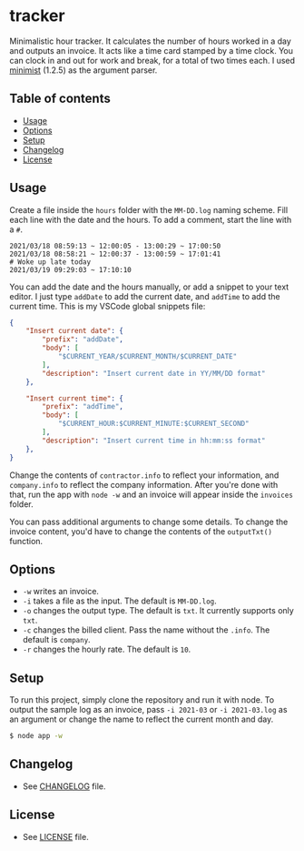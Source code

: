# tracker

Minimalistic hour tracker. It calculates the number of hours worked in a day and outputs an invoice. It acts like a time card stamped by a time clock. You can clock in and out for work and break, for a total of two times each. I used [minimist](https://github.com/substack/minimist) (1.2.5) as the argument parser.

## Table of contents
- [Usage](#usage)
- [Options](#options)
- [Setup](#setup)
- [Changelog](#changelog)
- [License](#license)

## Usage
Create a file inside the `hours` folder with the `MM-DD.log` naming scheme. Fill each line with the date and the hours. To add a comment, start the line with a `#`.

```log
2021/03/18 08:59:13 ~ 12:00:05 - 13:00:29 ~ 17:00:50
2021/03/18 08:58:21 ~ 12:00:37 - 13:00:59 ~ 17:01:41
# Woke up late today
2021/03/19 09:29:03 ~ 17:10:10
```

You can add the date and the hours manually, or add a snippet to your text editor. I just type `addDate` to add the current date, and `addTime` to add the current time. This is my VSCode global snippets file:

```json
{
    "Insert current date": {
        "prefix": "addDate",
        "body": [
            "$CURRENT_YEAR/$CURRENT_MONTH/$CURRENT_DATE"
        ],
        "description": "Insert current date in YY/MM/DD format"
    },

    "Insert current time": {
        "prefix": "addTime",
        "body": [
            "$CURRENT_HOUR:$CURRENT_MINUTE:$CURRENT_SECOND"
        ],
        "description": "Insert current time in hh:mm:ss format"
    },
}
```

Change the contents of `contractor.info` to reflect your information, and `company.info` to reflect the company information. After you're done with that, run the app with `node -w` and an invoice will appear inside the `invoices` folder.

You can pass additional arguments to change some details. To change the invoice content, you'd have to change the contents of the `outputTxt()` function.

## Options

- `-w` writes an invoice.
- `-i` takes a file as the input. The default is `MM-DD.log`.
- `-o` changes the output type. The default is `txt`. It currently supports only `txt`.
- `-c` changes the billed client. Pass the name without the `.info`. The default is `company`.
- `-r` changes the hourly rate. The default is `10`.

## Setup
To run this project, simply clone the repository and run it with node. To output the sample log as an invoice, pass `-i 2021-03` or `-i 2021-03.log` as an argument or change the name to reflect the current month and day.

```bash
$ node app -w
```

## Changelog
- See [CHANGELOG](CHANGELOG.md) file.

## License
- See [LICENSE](LICENSE.md) file.
